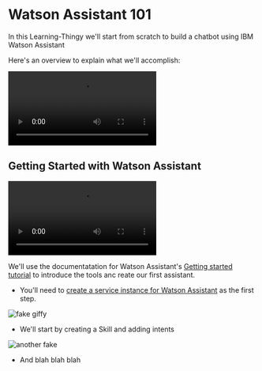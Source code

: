 # Watson Assistant 101

In this Learning-Thingy we'll start from scratch to build a chatbot using IBM Watson Assistant

Here's an overview to explain what we'll accomplish:

![video overview](https://ibm.box.com/shared/static/8rk5zczhxlheflp21uza8495lyxnbbat.mp4)

## Getting Started with Watson Assistant

![video_Get_Started](https://ibm.box.com/shared/static/8rk5zczhxlheflp21uza8495lyxnbbat.mp4)

We'll use the documentatation for Watson Assistant's [Getting started tutorial](https://cloud.ibm.com/docs/services/assistant?topic=assistant-getting-started) to introduce the tools anc reate our first assistant.

* You'll need to [create a service instance for Watson Assistant](https://cloud.ibm.com/catalog/services/watson-assistant) as the first step.

![fake giffy](https://github.com/IBM/pattern-utils/blob/master/watson-assistant/assistantPostSkillGetID.gif)

* We'll start by creating a Skill and adding intents

![another fake](https://github.com/IBM/pattern-utils/blob/master/watson-assistant/assistant-workspace-id.gif)

* And blah blah blah
